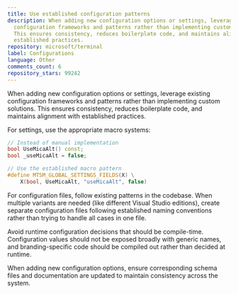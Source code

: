 ```yaml
---
title: Use established configuration patterns
description: When adding new configuration options or settings, leverage existing
  configuration frameworks and patterns rather than implementing custom solutions.
  This ensures consistency, reduces boilerplate code, and maintains alignment with
  established practices.
repository: microsoft/terminal
label: Configurations
language: Other
comments_count: 6
repository_stars: 99242
---
```


When adding new configuration options or settings, leverage existing configuration frameworks and patterns rather than implementing custom solutions. This ensures consistency, reduces boilerplate code, and maintains alignment with established practices.

For settings, use the appropriate macro systems:
```cpp
// Instead of manual implementation
bool UseMicaAlt() const;
bool _useMicaAlt = false;

// Use the established macro pattern
#define MTSM_GLOBAL_SETTINGS_FIELDS(X) \
    X(bool, UseMicaAlt, "useMicaAlt", false)
```

For configuration files, follow existing patterns in the codebase. When multiple variants are needed (like different Visual Studio editions), create separate configuration files following established naming conventions rather than trying to handle all cases in one file.

Avoid runtime configuration decisions that should be compile-time. Configuration values should not be exposed broadly with generic names, and branding-specific code should be compiled out rather than decided at runtime.

When adding new configuration options, ensure corresponding schema files and documentation are updated to maintain consistency across the system.